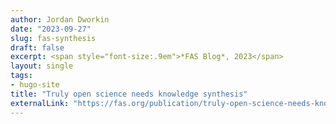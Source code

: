 ```yaml
---
author: Jordan Dworkin
date: "2023-09-27"
slug: fas-synthesis
draft: false
excerpt: <span style="font-size:.9em">*FAS Blog*, 2023</span>
layout: single
tags:
- hugo-site
title: "Truly open science needs knowledge synthesis"
externalLink: "https://fas.org/publication/truly-open-science-needs-knowledge-synthesis/"
---
```

